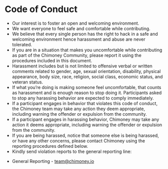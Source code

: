 # Code of Conduct 
* Our interest is to foster an open and welcoming environment.
* We want everyone to feel safe and comfortable while contributing. 
* We believe that every single person has the right to hack in a safe and welcoming environment hence harassment and abuse are never tolerated. 
* If you are in a situation that makes you uncomfortable while contributing as part of the Chimoney Community, please report it using the procedures included in this document. 
* Harassment includes but is not limited to offensive verbal or written comments related to gender, age, sexual orientation, disability, physical appearance, body size, race, religion, social class, economic status, and veteran status. 
* If what you’re doing is making someone feel uncomfortable, that counts as harassment and is enough reason to stop doing it.  Participants asked to stop any harassing behavior are expected to comply immediately. 
* If a participant engages in behavior that violates this code of conduct, the Chimoney team may take any action they deem appropriate, including warning the offender or expulsion from the community.
* If a participant engages in harassing behavior, Chimoney may take any action it deems appropriate, including warning the offender or expulsion from the community. 
* If you are being harassed, notice that someone else is being harassed, or have any other concerns, please contact Chimoney using the reporting procedures defined below.
* Kindly send violation reports to the general reporting line: 

 - General Reporting - team@chimoney.io
